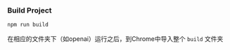 


### Build Project
```sh
npm run build
```
在相应的文件夹下（如openai）运行之后，到Chrome中导入整个 `build` 文件夹







































